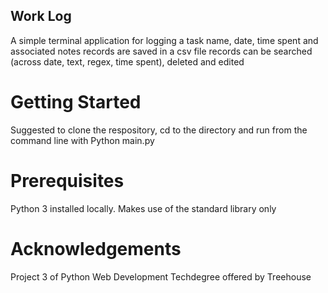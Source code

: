 ## Work Log

A simple terminal application for logging a task name, date, time spent and associated notes
records are saved in a csv file
records can be searched (across date, text, regex, time spent), deleted and edited

# Getting Started

Suggested to clone the respository, cd to the directory and run from the command line with Python main.py

# Prerequisites

Python 3 installed locally. Makes use of the standard library only

# Acknowledgements

Project 3 of Python Web Development Techdegree offered by Treehouse
